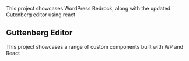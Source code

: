 
This project showcases WordPress Bedrock, along with the updated Gutenberg editor using react 

## Guttenberg Editor
This project showcases a range of custom components built with WP and React
